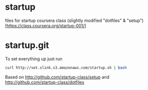 startup
=======

files for startup coursera class (slightly modified "dotfiles" &amp; "setup")
[https://class.coursera.org/startup-001/]


startup.git
============

To set everything up just run
```sh
curl http://set.slink.s3.amazonaws.com/startup.sh | bash
```

Based on http://github.com/startup-class/setup and http://github.com/startup-class/dotfiles

